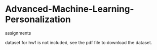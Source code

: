 # Advanced-Machine-Learning-Personalization
assignments

dataset for hw1 is not included, see the pdf file to download the dataset.
